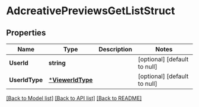 # AdcreativePreviewsGetListStruct

## Properties
Name | Type | Description | Notes
------------ | ------------- | ------------- | -------------
**UserId** | **string** |  | [optional] [default to null]
**UserIdType** | [***ViewerIdType**](ViewerIdType.md) |  | [optional] [default to null]

[[Back to Model list]](../README.md#documentation-for-models) [[Back to API list]](../README.md#documentation-for-api-endpoints) [[Back to README]](../README.md)


